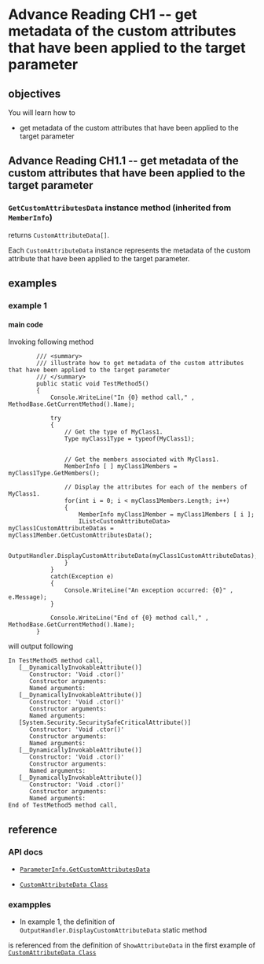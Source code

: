 # Advance Reading CH1 -- get metadata of the custom attributes that have been applied to the target parameter
## objectives
You will learn how to

+ get metadata of the custom attributes that have been applied to the target parameter

## Advance Reading CH1.1 -- get metadata of the custom attributes that have been applied to the target parameter
### `GetCustomAttributesData` instance method (inherited from `MemberInfo`)
returns `CustomAttributeData[]`. 

Each `CustomAttributeData` instance represents the metadata of the custom attribute that have been applied to the target parameter.

## examples
### example 1
#### main code
Invoking following method

```
        /// <summary>
        /// illustrate how to get metadata of the custom attributes that have been applied to the target parameter
        /// </summary>
        public static void TestMethod5()
        {
            Console.WriteLine("In {0} method call," , MethodBase.GetCurrentMethod().Name);

            try
            {
                // Get the type of MyClass1.
                Type myClass1Type = typeof(MyClass1);


                // Get the members associated with MyClass1.
                MemberInfo [ ] myClass1Members = myClass1Type.GetMembers();

                // Display the attributes for each of the members of MyClass1.
                for(int i = 0; i < myClass1Members.Length; i++)
                {
                    MemberInfo myClass1Member = myClass1Members [ i ];
                    IList<CustomAttributeData> myClass1CustomAttributeDatas = myClass1Member.GetCustomAttributesData();

                    OutputHandler.DisplayCustomAttributeData(myClass1CustomAttributeDatas);
                }
            }
            catch(Exception e)
            {
                Console.WriteLine("An exception occurred: {0}" , e.Message);
            }

            Console.WriteLine("End of {0} method call," , MethodBase.GetCurrentMethod().Name);
        }
```

will output following

```
In TestMethod5 method call,
   [__DynamicallyInvokableAttribute()]
      Constructor: 'Void .ctor()'
      Constructor arguments:
      Named arguments:
   [__DynamicallyInvokableAttribute()]
      Constructor: 'Void .ctor()'
      Constructor arguments:
      Named arguments:
   [System.Security.SecuritySafeCriticalAttribute()]
      Constructor: 'Void .ctor()'
      Constructor arguments:
      Named arguments:
   [__DynamicallyInvokableAttribute()]
      Constructor: 'Void .ctor()'
      Constructor arguments:
      Named arguments:
   [__DynamicallyInvokableAttribute()]
      Constructor: 'Void .ctor()'
      Constructor arguments:
      Named arguments:
End of TestMethod5 method call,
```

## reference
### API docs
+ [`ParameterInfo.GetCustomAttributesData`](https://learn.microsoft.com/en-us/dotnet/api/system.reflection.parameterinfo.getcustomattributesdata?view=net-9.0)

+ [`CustomAttributeData Class`](https://learn.microsoft.com/en-us/dotnet/api/system.reflection.customattributedata?view=net-9.0)

### exampples
+ In example 1, the definition of `OutputHandler.DisplayCustomAttributeData` static method

is referenced from the definition of `ShowAttributeData` in the first example of [`CustomAttributeData Class`](https://learn.microsoft.com/en-us/dotnet/api/system.reflection.customattributedata?view=net-9.0)